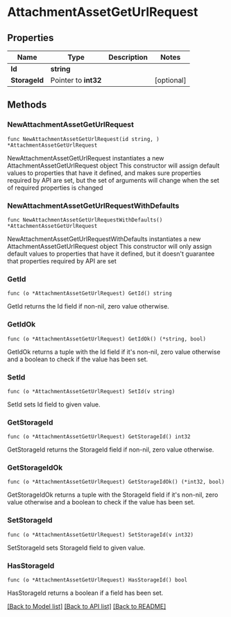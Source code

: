 # AttachmentAssetGetUrlRequest

## Properties

Name | Type | Description | Notes
------------ | ------------- | ------------- | -------------
**Id** | **string** |  | 
**StorageId** | Pointer to **int32** |  | [optional] 

## Methods

### NewAttachmentAssetGetUrlRequest

`func NewAttachmentAssetGetUrlRequest(id string, ) *AttachmentAssetGetUrlRequest`

NewAttachmentAssetGetUrlRequest instantiates a new AttachmentAssetGetUrlRequest object
This constructor will assign default values to properties that have it defined,
and makes sure properties required by API are set, but the set of arguments
will change when the set of required properties is changed

### NewAttachmentAssetGetUrlRequestWithDefaults

`func NewAttachmentAssetGetUrlRequestWithDefaults() *AttachmentAssetGetUrlRequest`

NewAttachmentAssetGetUrlRequestWithDefaults instantiates a new AttachmentAssetGetUrlRequest object
This constructor will only assign default values to properties that have it defined,
but it doesn't guarantee that properties required by API are set

### GetId

`func (o *AttachmentAssetGetUrlRequest) GetId() string`

GetId returns the Id field if non-nil, zero value otherwise.

### GetIdOk

`func (o *AttachmentAssetGetUrlRequest) GetIdOk() (*string, bool)`

GetIdOk returns a tuple with the Id field if it's non-nil, zero value otherwise
and a boolean to check if the value has been set.

### SetId

`func (o *AttachmentAssetGetUrlRequest) SetId(v string)`

SetId sets Id field to given value.


### GetStorageId

`func (o *AttachmentAssetGetUrlRequest) GetStorageId() int32`

GetStorageId returns the StorageId field if non-nil, zero value otherwise.

### GetStorageIdOk

`func (o *AttachmentAssetGetUrlRequest) GetStorageIdOk() (*int32, bool)`

GetStorageIdOk returns a tuple with the StorageId field if it's non-nil, zero value otherwise
and a boolean to check if the value has been set.

### SetStorageId

`func (o *AttachmentAssetGetUrlRequest) SetStorageId(v int32)`

SetStorageId sets StorageId field to given value.

### HasStorageId

`func (o *AttachmentAssetGetUrlRequest) HasStorageId() bool`

HasStorageId returns a boolean if a field has been set.


[[Back to Model list]](../README.md#documentation-for-models) [[Back to API list]](../README.md#documentation-for-api-endpoints) [[Back to README]](../README.md)


